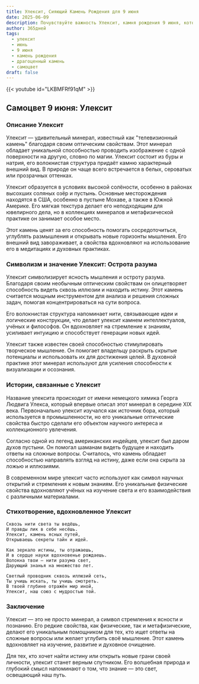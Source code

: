 ```yaml
---
title: Улексит, Сияющий Камень Рождения для 9 июня
date: 2025-06-09
description: Почувствуйте важность Улексит, камня рождения 9 июня, который символизирует Острота разума. Пусть его красота и значение осветят ваш день.
author: 365дней
tags:
  - улексит
  - июнь
  - 9 июня
  - камень рождения
  - драгоценный камень
  - самоцвет
draft: false
---
```


{{< youtube id="LKBMFRf91qM" >}}

## Самоцвет 9 июня: Улексит

### Описание Улексит

Улексит — удивительный минерал, известный как "телевизионный камень" благодаря своим оптическим свойствам. Этот минерал обладает уникальной способностью проводить изображение с одной поверхности на другую, словно по магии. Улексит состоит из буры и натрия, его волокнистая структура придаёт камню характерный внешний вид. В природе он чаще всего встречается в белых, сероватых или прозрачных оттенках.

Улексит образуется в условиях высокой солёности, особенно в районах высохших соляных озёр и пустынь. Основные месторождения находятся в США, особенно в пустыне Мохаве, а также в Южной Америке. Его мягкая текстура делает его неподходящим для ювелирного дела, но в коллекциях минералов и метафизической практике он занимает особое место.

Этот камень ценят за его способность помогать сосредоточиться, углублять размышления и открывать новые горизонты мышления. Его внешний вид завораживает, а свойства вдохновляют на использование его в медитациях и духовных практиках.

### Символизм и значение Улексит: Острота разума

Улексит символизирует ясность мышления и остроту разума. Благодаря своим необычным оптическим свойствам он олицетворяет способность видеть сквозь иллюзии и находить истину. Этот камень считается мощным инструментом для анализа и решения сложных задач, помогая концентрироваться на сути вопроса.

Его волокнистая структура напоминает нити, связывающие идеи и логические конструкции, что делает улексит камнем интеллектуалов, учёных и философов. Он вдохновляет на стремление к знаниям, усиливает интуицию и способствует генерации новых идей.

Улексит также известен своей способностью стимулировать творческое мышление. Он помогает владельцу раскрыть скрытые потенциалы и использовать их для достижения целей. В духовной практике этот минерал используют для усиления способности к визуализации и осознания.

### Истории, связанные с Улексит

Название улексита происходит от имени немецкого химика Георга Людвига Улекса, который впервые описал этот минерал в середине XIX века. Первоначально улексит изучался как источник бора, который используется в промышленности, но его уникальные оптические свойства быстро сделали его объектом научного интереса и коллекционного увлечения.

Согласно одной из легенд американских индейцев, улексит был даром духов пустыни. Он помогал шаманам видеть будущее и находить ответы на сложные вопросы. Считалось, что камень обладает способностью направлять взгляд на истину, даже если она скрыта за ложью и иллюзиями.

В современном мире улексит часто используют как символ научных открытий и стремления к новым знаниям. Его уникальные физические свойства вдохновляют учёных на изучение света и его взаимодействия с различными материалами.

### Стихотворение, вдохновленное Улексит

```
Сквозь нити света ты ведёшь,  
И правды лик в себе несёшь.  
Улексит, камень ясных путей,  
Открываешь секреты тайн и идей.

Как зеркало истины, ты отражаешь,  
И в сердце науки вдохновенье рождаешь.  
Волокна твои — нити разума свет,  
Дарующий знанья на множество лет.

Светлый проводник сквозь иллюзий сеть,  
Ты учишь искать, ты учишь смотреть.  
В твоей глубине отражён мир иной,  
Улексит, наш союз с мудростью той.
```

### Заключение

Улексит — это не просто минерал, а символ стремления к ясности и познанию. Его редкие свойства, как физические, так и метафизические, делают его уникальным помощником для тех, кто ищет ответы на сложные вопросы или желает углубить своё мышление. Этот камень вдохновляет на изучение, развитие и духовное очищение.

Для тех, кто хочет найти истину или открыть новые грани своей личности, улексит станет верным спутником. Его волшебная природа и глубокий смысл напоминают о том, что знание — это свет, освещающий наш путь.